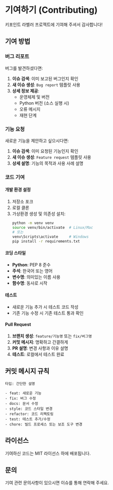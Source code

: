 # 기여하기 (Contributing)

키포인트 라벨러 프로젝트에 기여해 주셔서 감사합니다!

## 기여 방법

### 버그 리포트

버그를 발견하셨다면:

1. **이슈 검색**: 이미 보고된 버그인지 확인
2. **새 이슈 생성**: `Bug report` 템플릿 사용
3. **상세 정보 제공**:
   - 운영체제 및 버전
   - Python 버전 (소스 실행 시)
   - 오류 메시지
   - 재현 단계

### 기능 요청

새로운 기능을 제안하고 싶으시다면:

1. **이슈 검색**: 이미 요청된 기능인지 확인
2. **새 이슈 생성**: `Feature request` 템플릿 사용
3. **상세 설명**: 기능의 목적과 사용 사례 설명

### 코드 기여

#### 개발 환경 설정

1. 저장소 포크
2. 로컬 클론
3. 가상환경 생성 및 의존성 설치:
   ```bash
   python -m venv venv
   source venv/bin/activate  # Linux/Mac
   # 또는
   venv\Scripts\activate     # Windows
   pip install -r requirements.txt
   ```

#### 코딩 스타일

- **Python**: PEP 8 준수
- **주석**: 한국어 또는 영어
- **변수명**: 의미있는 이름 사용
- **함수명**: 동사로 시작

#### 테스트

- 새로운 기능 추가 시 테스트 코드 작성
- 기존 기능 수정 시 기존 테스트 통과 확인

#### Pull Request

1. **브랜치 생성**: `feature/기능명` 또는 `fix/버그명`
2. **커밋 메시지**: 명확하고 간결하게
3. **PR 설명**: 변경 사항과 이유 설명
4. **테스트**: 로컬에서 테스트 완료

## 커밋 메시지 규칙

```
타입: 간단한 설명

- feat: 새로운 기능
- fix: 버그 수정
- docs: 문서 수정
- style: 코드 스타일 변경
- refactor: 코드 리팩토링
- test: 테스트 추가/수정
- chore: 빌드 프로세스 또는 보조 도구 변경
```

## 라이선스

기여하신 코드는 MIT 라이선스 하에 배포됩니다.

## 문의

기여 관련 문의사항이 있으시면 이슈를 통해 연락해 주세요.

